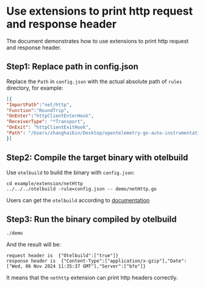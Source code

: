 # Use extensions to print http request and response header

The document demonstrates how to use extensions to print http request and response header.

## Step1: Replace path in config.json
Replace the `Path` in `config.json` with the actual absolute path of `rules` directory, for example:
``` json
[{
"ImportPath":"net/http",
"Function":"RoundTrip",
"OnEnter":"httpClientEnterHook",
"ReceiverType": "*Transport",
"OnExit": "httpClientExitHook",
"Path": "/Users/zhanghaibin/Desktop/opentelemetry-go-auto-instrumentation/example/extension/netHttp/rules"
}]
```

## Step2: Compile the target binary with otelbuild
Use `otelbuild` to build the binary with `config.json`:
```
cd example/extension/netHttp
../../../otelbuild -rule=config.json -- demo/netHttp.go
```
Users can get the `otelbuild` according to [documentation](../../../README.md)

## Step3: Run the binary compiled by otelbuild
```shell
./demo
```
And the result will be:
```shell
request header is  {"Otelbuild":["true"]}
response header is  {"Content-Type":["application/x-gzip"],"Date":["Wed, 06 Nov 2024 11:35:37 GMT"],"Server":["bfe"]}
```
It means that the `nethttp` extension can print http headers correctly.
